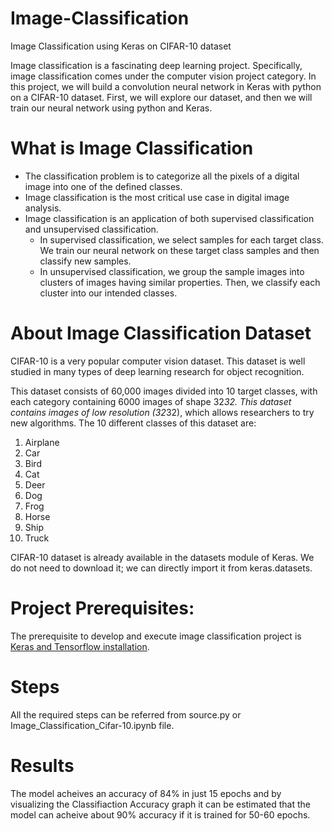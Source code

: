 # Image-Classification
Image Classification using Keras on CIFAR-10 dataset

Image classification is a fascinating deep learning project. Specifically, image classification comes under the computer vision project category.
In this project, we will build a convolution neural network in Keras with python on a CIFAR-10 dataset. First, we will explore our dataset, and then we will train our neural network using python and Keras.

# What is Image Classification
 - The classification problem is to categorize all the pixels of a digital image into one of the defined classes.
 - Image classification is the most critical use case in digital image analysis.
 - Image classification is an application of both supervised classification and unsupervised classification.
   - In supervised classification, we select samples for each target class. We train our neural      network on these target class samples and then classify new samples.
   - In unsupervised classification, we group the sample images into clusters of images having similar properties. Then, we classify each cluster into our intended classes.

# About Image Classification Dataset
CIFAR-10 is a very popular computer vision dataset. This dataset is well studied in many types of deep learning research for object recognition.

This dataset consists of 60,000 images divided into 10 target classes, with each category containing 6000 images of shape 32*32. This dataset contains images of low resolution (32*32), which allows researchers to try new algorithms. The 10 different classes of this dataset are:

1.   Airplane
2. Car
3. Bird
4. Cat
5. Deer
6. Dog
7. Frog
8. Horse
9. Ship
10. Truck

CIFAR-10 dataset is already available in the datasets module of Keras. We do not need to download it; we can directly import it from keras.datasets.

# Project Prerequisites:
The prerequisite to develop and execute image classification project is [Keras and Tensorflow installation](https://data-flair.training/blogs/install-keras-on-linux-windows/).

# Steps
All the required steps can be referred from source.py or Image_Classification_Cifar-10.ipynb file.

# Results
The model acheives an accuracy of 84% in just 15 epochs and by visualizing the Classifiaction Accuracy graph it can be estimated that the model can acheive about 90% accuracy if it is trained for 50-60 epochs.
